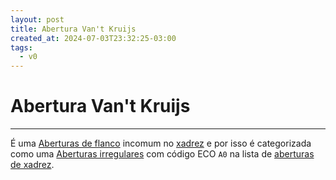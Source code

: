```yaml
---
layout: post
title: Abertura Van't Kruijs
created_at: 2024-07-03T23:32:25-03:00
tags:
  - v0
---
```

# Abertura Van't Kruijs
----

É uma [Aberturas de flanco](index/Aberturas%20de%20flanco.md) incomum no [xadrez](index/Xadrez.md) e por isso é categorizada como uma [Aberturas irregulares](index/Aberturas%20irregulares.md) com código ECO `A0` na lista de [aberturas de xadrez](index/Aberturas%20de%20xadrez.md).